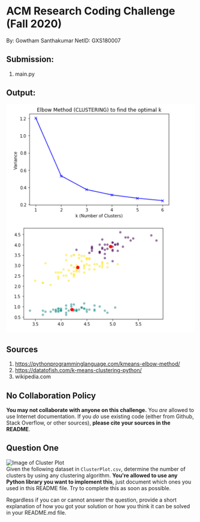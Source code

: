 # ACM Research Coding Challenge (Fall 2020)
By: Gowtham Santhakumar
NetID: GXS180007
## Submission:
1. main.py

## Output:
 ![Image of Output](Plot.PNG)

## Sources

1. https://pythonprogramminglanguage.com/kmeans-elbow-method/
2. https://datatofish.com/k-means-clustering-python/
3. wikipedia.com

## No Collaboration Policy

**You may not collaborate with anyone on this challenge.** You _are_ allowed to use Internet documentation. If you _do_ use existing code (either from Github, Stack Overflow, or other sources), **please cite your sources in the README**.

## Question One

![Image of Cluster Plot](ClusterPlot.png)
<br/>
Given the following dataset in `ClusterPlot.csv`, determine the number of clusters by using any clustering algorithm. **You're allowed to use any Python library you want to implement this**, just document which ones you used in this README file. Try to complete this as soon as possible.

Regardless if you can or cannot answer the question, provide a short explanation of how you got your solution or how you think it can be solved in your README.md file.
